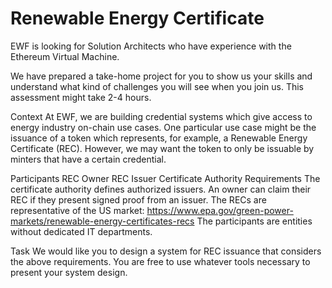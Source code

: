 # Renewable Energy Certificate

EWF is looking for Solution Architects who have experience with the Ethereum Virtual Machine.

We have prepared a take-home project for you to show us your skills and understand what kind of challenges you will see when you join us. This assessment might take 2-4 hours.

Context
At EWF, we are building credential systems which give access to energy industry on-chain use cases. One particular use case might be the issuance of a token which represents, for example, a Renewable Energy Certificate (REC). However, we may want the token to only be issuable by minters that have a certain credential.

Participants
REC Owner
REC Issuer
Certificate Authority
Requirements
The certificate authority defines authorized issuers.
An owner can claim their REC if they present signed proof from an issuer.
The RECs are representative of the US market: https://www.epa.gov/green-power-markets/renewable-energy-certificates-recs
The participants are entities without dedicated IT departments.


Task
We would like you to design a system for REC issuance that considers the above requirements. You are free to use whatever tools necessary to present your system design.